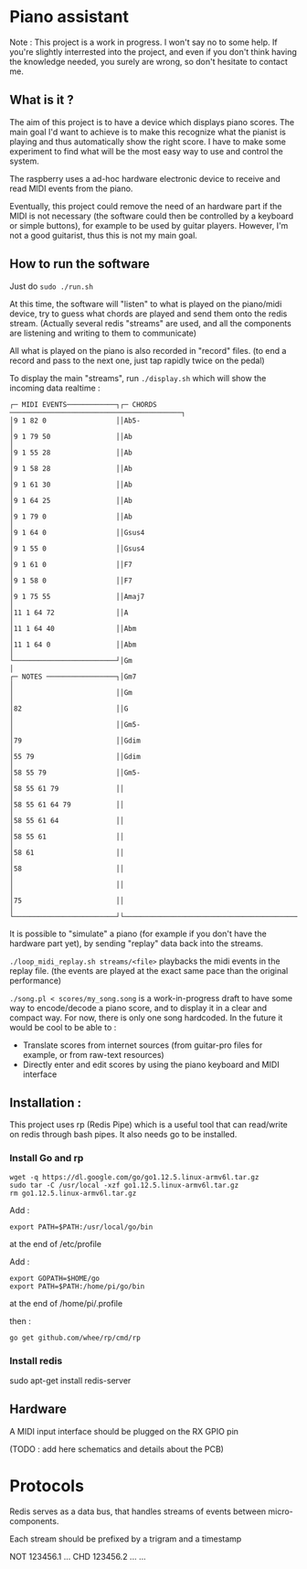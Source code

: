 # Piano assistant

Note : This project is a work in progress. I won't say no to some help. If you're slightly interrested into the project, and even if you don't think having the knowledge needed, you surely are wrong, so don't hesitate to contact me.

## What is it ?

The aim of this project is to have a device which displays piano scores. The main goal I'd want to achieve is to make this recognize what the pianist is playing and thus automatically show the right score.
I have to make some experiment to find what will be the most easy way to use and control the system.

The raspberry uses a ad-hoc hardware electronic device to receive and read MIDI events from the piano.

Eventually, this project could remove the need of an hardware part if the MIDI is not necessary (the software could then be controlled by a keyboard or simple buttons), for example to be used by guitar players.
However, I'm not a good guitarist, thus this is not my main goal.

## How to run the software

Just do `sudo ./run.sh`

At this time, the software will "listen" to what is played on the piano/midi device, try to guess what chords are played and send them onto the redis stream. (Actually several redis "streams" are used, and all the components are listening and writing to them to communicate)

All what is played on the piano is also recorded in "record" files. (to end a record and pass to the next one, just tap rapidly twice on the pedal)

To display the main "streams", run `./display.sh` which will show the incoming data realtime :

```
┌─ MIDI EVENTS────────────┐┌─ CHORDS ──────────────────────────────────────────┐
│9 1 82 0                 ││Ab5-                                               │
│9 1 79 50                ││Ab                                                 │
│9 1 55 28                ││Ab                                                 │
│9 1 58 28                ││Ab                                                 │
│9 1 61 30                ││Ab                                                 │
│9 1 64 25                ││Ab                                                 │
│9 1 79 0                 ││Ab                                                 │
│9 1 64 0                 ││Gsus4                                              │
│9 1 55 0                 ││Gsus4                                              │
│9 1 61 0                 ││F7                                                 │
│9 1 58 0                 ││F7                                                 │
│9 1 75 55                ││Amaj7                                              │
│11 1 64 72               ││A                                                  │
│11 1 64 40               ││Abm                                                │
│11 1 64 0                ││Abm                                                │
└─────────────────────────┘│Gm                                                 │
┌─ NOTES ─────────────────┐│Gm7                                                │
│                         ││Gm                                                 │
│82                       ││G                                                  │
│                         ││Gm5-                                               │
│79                       ││Gdim                                               │
│55 79                    ││Gdim                                               │
│58 55 79                 ││Gm5-                                               │
│58 55 61 79              ││                                                   │
│58 55 61 64 79           ││                                                   │
│58 55 61 64              ││                                                   │
│58 55 61                 ││                                                   │
│58 61                    ││                                                   │
│58                       ││                                                   │
│                         ││                                                   │
│75                       ││                                                   │
└─────────────────────────┘└───────────────────────────────────────────────────┘
```

It is possible to "simulate" a piano (for example if you don't have the hardware part yet), by sending "replay" data back into the streams.

`./loop_midi_replay.sh streams/<file>` playbacks the midi events in the replay file. (the events are played at the exact same pace than the original performance)

`./song.pl < scores/my_song.song` is a work-in-progress draft to have some way to encode/decode a piano score, and to display it in a clear and compact way. For now, there is only one song hardcoded.
In the future it would be cool to be able to :
- Translate scores from internet sources (from guitar-pro files for example, or from raw-text resources)
- Directly enter and edit scores by using the piano keyboard and MIDI interface

## Installation :

This project uses rp (Redis Pipe) which is a useful tool that can read/write on redis through bash pipes. It also needs go to be installed.

### Install Go and rp

```
wget -q https://dl.google.com/go/go1.12.5.linux-armv6l.tar.gz
sudo tar -C /usr/local -xzf go1.12.5.linux-armv6l.tar.gz
rm go1.12.5.linux-armv6l.tar.gz
```

Add :
```
export PATH=$PATH:/usr/local/go/bin
```
at the end of /etc/profile

Add :
```
export GOPATH=$HOME/go
export PATH=$PATH:/home/pi/go/bin
```
at the end of /home/pi/.profile


then :
```
go get github.com/whee/rp/cmd/rp
```

### Install redis

sudo apt-get install redis-server

## Hardware

A MIDI input interface should be plugged on the RX GPIO pin

(TODO : add here schematics and details about the PCB)



# Protocols

Redis serves as a data bus, that handles streams of events between micro-components.

Each stream should be prefixed by a trigram and a timestamp

NOT 123456.1 ...
CHD 123456.2 ...
...
